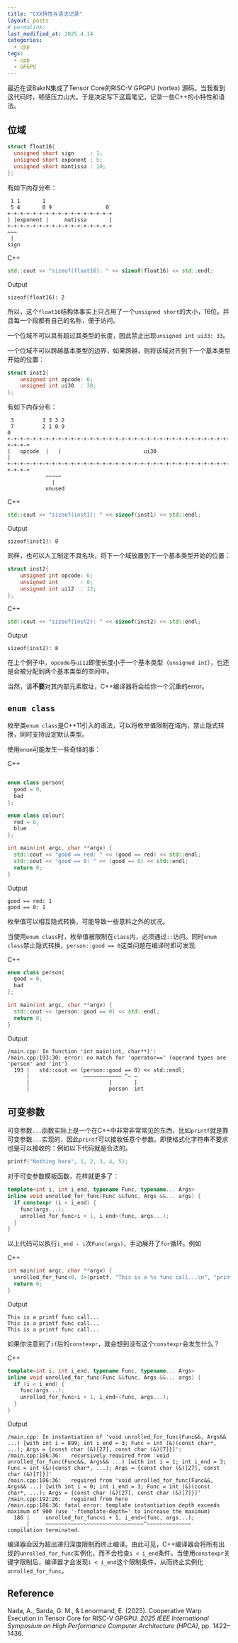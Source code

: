 ```yaml
---
title: "CXX特性与语法记录"
layout: posts
# permalink: 
last_modified_at: 2025.4.14
categories:
  - cpp
tags:
  - cpp
  - GPGPU
---
```


最近在读BakrN集成了Tensor Core的RISC-V GPGPU (vortex) 源码。当我看到这代码时，顿感压力山大。于是决定写下这篇笔记，记录一些C++的小特性和语法。

## 位域

```cpp
struct float16{
  unsigned short sign     : 1;
  unsigned short exponent : 5;
  unsigned short mantissa : 10;
};
```

有如下内存分布：

```text
 1 1       1 
 5 4       0 9                 0
+-+-+-+-+-+-+-+-+-+-+-+-+-+-+-+-+
| |exponent |     matissa       |
+-+-+-+-+-+-+-+-+-+-+-+-+-+-+-+-+
~~~
 |
sign
```

C++

```cpp
std::cout << "sizeof(float16): " << sizeof(float16) << std::endl;
```

Output

```text
sizeof(float16): 2
```

所以，这个`float16`结构体事实上只占用了一个`unsigned short`的大小，16位。并且每一个段都有自己的名称，便于访问。

一个位域不可以具有超过其类型的长度，因此禁止出现`unsigned int ui33: 33`。

一个位域不可以跨越基本类型的边界，如果跨越，则将该域对齐到下一个基本类型开始的位置：

```cpp
struct inst1{
    unsigned int opcode: 6;
    unsigned int ui30  : 30;
};
```

有如下内存分布：

```text
 3         3 3 3 2
 7         2 1 0 9                                                         0
+-+-+-+-+-+-+-+-+-+-+-+-+-+-+-+-+-+-+-+-+-+-+-+-+-+-+-+-+-+-+-+-+-+-+-+-+-+-+
|   opcode  |   |                          ui30                             |
+-+-+-+-+-+-+-+-+-+-+-+-+-+-+-+-+-+-+-+-+-+-+-+-+-+-+-+-+-+-+-+-+-+-+-+-+-+-+
            ~~~~~
              |
            unused
```

C++

```cpp
std::cout << "sizeof(inst1): " << sizeof(inst1) << std::endl;
```

Output

```text
sizeof(inst1): 8
```

同样，也可以人工制定不具名块，将下一个域放置到下一个基本类型开始的位置：

```cpp
struct inst2{
    unsigned int opcode: 6;
    unsigned int       : 0;
    unsigned int ui12  : 12;
};
```

C++

```cpp
std::cout << "sizeof(inst2): " << sizeof(inst2) << std::endl;
```

Output

```text
sizeof(inst2): 8
```

在上个例子中，`opcode`与`ui12`即使长度小于一个基本类型（`unsigned int`），也还是会被分配到两个基本类型的空间中。

当然，请**不要**对其内部元素取址，C++编译器将会给你一个沉重的error。

## `enum class`

枚举类`enum class`是C++11引入的语法，可以将枚举值限制在域内，禁止隐式转换，同时支持设定默认类型。

使用`enum`可能发生一些奇怪的事：

C++

```cpp

enum class person{
  good = 0,
  bad
};

enum class colour{
  red = 0,
  blue
};

int main(int argc, char **argv) {
  std::cout << "good == red: " << (good == red) << std::endl;
  std::cout << "good == 0: " << (good == 0) << std::endl;
  return 0;
}
```

Output

```text
good == red: 1
good == 0: 1
```

枚举值可以相互隐式转换，可能导致一些意料之外的状况。

当使用`enum class`时，枚举值被限制在`class`内，必须通过`::`访问。同时`enum class`禁止隐式转换，`person::good == 0`这类问题在编译时即可发现.

C++

```c++
enum class person{
  good = 0,
  bad
};

int main(int argc, char **argv) {
  std::cout << (person::good == 0) << std::endl;
  return 0;
}
```

Output

```text
/main.cpp: In function 'int main(int, char**)':
/main.cpp:193:30: error: no match for 'operator==' (operand types are 'person' and 'int')
  193 |   std::cout << (person::good == 0) << std::endl;
      |                 ~~~~~~~~~~~~ ^~ ~
      |                         |       |
      |                         person  int
```

## 可变参数

可变参数`...`函数实际上是一个在C++中非常非常常见的东西，比如`printf`就是靠可变参数`...`实现的，因此`printf`可以接收任意个参数。即使格式化字符串不要求也是可以接收的：例如以下代码就是合法的。

```cpp
printf("Nothing here", 1, 2, 3, 4, 5);
```

对于可变参数模板函数，花样就更多了：

```cpp
template<int i, int i_end, typename Func, typename... Args>
inline void unrolled_for_func(Func &&func, Args &&... args) {
  if constexpr (i < i_end) {
    func(args...);
    unrolled_for_func<i + 1, i_end>(func, args...);
  }
}
```

以上代码可以执行`i_end - i`次`Func(args)`，手动展开了`for`循环。例如

C++

```cpp
int main(int argc, char **argv) {
  unrolled_for_func<0, 3>(printf, "This is a %s func call...\n", "printf");
  return 0;
}
```

Output

```text
This is a printf func call...
This is a printf func call...
This is a printf func call...
```

如果你注意到了`if`后的`constexpr`，就会想到没有这个`constexpr`会发生什么？

C++

```cpp
template<int i, int i_end, typename Func, typename... Args>
inline void unrolled_for_func(Func &&func, Args &&... args) {
  if (i < i_end) {
    func(args...);
    unrolled_for_func<i + 1, i_end>(func, args...);
  }
}
```

Output

```text
/main.cpp: In instantiation of 'void unrolled_for_func(Func&&, Args&& ...) [with int i = 899; int i_end = 3; Func = int (&)(const char*, ...); Args = {const char (&)[27], const char (&)[7]}]':
/main.cpp:186:36:   recursively required from 'void unrolled_for_func(Func&&, Args&& ...) [with int i = 1; int i_end = 3; Func = int (&)(const char*, ...); Args = {const char (&)[27], const char (&)[7]}]'
/main.cpp:186:36:   required from 'void unrolled_for_func(Func&&, Args&& ...) [with int i = 0; int i_end = 3; Func = int (&)(const char*, ...); Args = {const char (&)[27], const char (&)[7]}]'
/main.cpp:192:26:   required from here
/main.cpp:186:36: fatal error: template instantiation depth exceeds maximum of 900 (use '-ftemplate-depth=' to increase the maximum)
  186 |     unrolled_for_func<i + 1, i_end>(func, args...);
      |     ~~~~~~~~~~~~~~~~~~~~~~~~~~~~~~~^~~~~~~~~~~~~~~
compilation terminated.
```

编译器会因为超出递归深度限制而终止编译。由此可见，C++编译器会将所有出现的`unrolled_for_func`实例化，而不会检查`i < i_end`条件。当使用`constexpr`关键字限制后，编译器才会发现`i < i_end`这个限制条件，从而终止实例化`unrolled_for_func`。

## Reference

Nada, A., Sarda, G. M., & Lenormand, E. (2025). Cooperative Warp Execution in Tensor Core for RISC-V GPGPU. *2025 IEEE International Symposium on High Performance Computer Architecture (HPCA)*, pp. 1422–1436.
